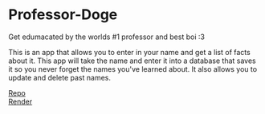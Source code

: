 # Professor-Doge
Get edumacated by the worlds #1 professor and best boi :3

This is an app that allows you to enter in your name and get a list of facts about it.
This app will take the name and enter it into a database that saves it so you never forget
the names you've learned about. It also allows you to update and delete past names.

[Repo](https://github.com/Almostheaven52/refactored-pancake)
<br>
[Render](https://ubiquitous-umbrella.onrender.com/)
<br>
